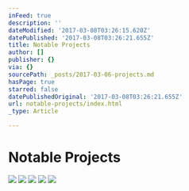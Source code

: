 ```yaml
---
inFeed: true
description: ''
dateModified: '2017-03-08T03:26:15.620Z'
datePublished: '2017-03-08T03:26:21.655Z'
title: Notable Projects
author: []
publisher: {}
via: {}
sourcePath: _posts/2017-03-06-projects.md
hasPage: true
starred: false
datePublishedOriginal: '2017-03-08T03:26:21.655Z'
url: notable-projects/index.html
_type: Article

---
```

# Notable Projects
![](https://the-grid-user-content.s3-us-west-2.amazonaws.com/3eeeb90d-a7e7-4b52-880c-ec84dc9c76fe.jpg)
![](https://s3-us-west-2.amazonaws.com/the-grid-img/p/c9537f1515b8c4ccd951c0bfe106433f967bca17.png)
![](https://s3-us-west-2.amazonaws.com/the-grid-img/p/eead6545e8aa26a0b8cf7908edb54d8f3dbae39c.png)
![](https://the-grid-user-content.s3-us-west-2.amazonaws.com/7af1a751-a307-4376-be83-fd04203539c7.png)
![](https://the-grid-user-content.s3-us-west-2.amazonaws.com/7946feac-f118-4c36-bbfb-ce50405adea1.png)